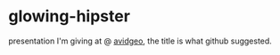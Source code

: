 glowing-hipster
===============
presentation I'm giving at @ [avidgeo](http://www.avidgeo.com/), the title is what github suggested.